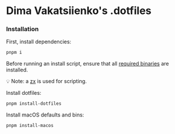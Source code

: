 # Dima Vakatsiienko's .dotfiles

### Installation

First, install dependencies:

```bash
pnpm i
```
Before running an install script, ensure that all
[required binaries](https://github.com/dvakatsiienko/.dotfiles/blob/main/script/install-dotfiles.mjs#L36)
are installed.

💡 Note: a [zx](https://github.com/google/zx#fs-package) is used for scripting.

Install dotfiles:

```bash
pnpm install-dotfiles
```

Install macOS defaults and bins:

```bash
pnpm install-macos
```

